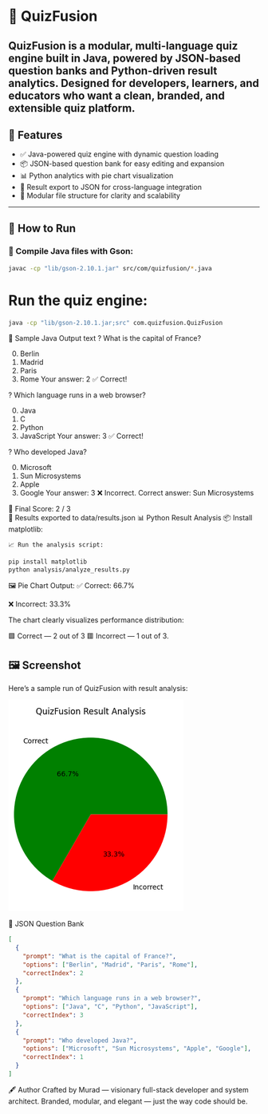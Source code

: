 # 🎯 QuizFusion

**QuizFusion** is a modular, multi-language quiz engine built in Java, powered by JSON-based question banks and Python-driven result analytics. Designed for developers, learners, and educators who want a clean, branded, and extensible quiz platform.
---

## 🧠 Features

- ✅ Java-powered quiz engine with dynamic question loading
- 📦 JSON-based question bank for easy editing and expansion
- 📊 Python analytics with pie chart visualization
- 📁 Result export to JSON for cross-language integration
- 🧩 Modular file structure for clarity and scalability
---

## 🚀 How to Run

### 🔧 Compile Java files with Gson:

```bash
javac -cp "lib/gson-2.10.1.jar" src/com/quizfusion/*.java
```
# Run the quiz engine:
```bash
java -cp "lib/gson-2.10.1.jar;src" com.quizfusion.QuizFusion
```
🧪 Sample Java Output
text
? What is the capital of France?

  0) Berlin
  1) Madrid
  2) Paris
  3) Rome
Your answer: 2
✅ Correct!

? Which language runs in a web browser?

  0) Java
  1) C
  2) Python
  3) JavaScript
Your answer: 3
✅ Correct!

? Who developed Java?

  0) Microsoft
  1) Sun Microsystems
  2) Apple
  3) Google
Your answer: 3
❌ Incorrect. Correct answer: Sun Microsystems

🎯 Final Score: 2 / 3  
📁 Results exported to data/results.json
📊 Python Result Analysis
📦 Install matplotlib:
```bash
📈 Run the analysis script:

pip install matplotlib
python analysis/analyze_results.py
```
🖼️ Pie Chart Output:
✅ Correct: 66.7%

❌ Incorrect: 33.3%

The chart clearly visualizes performance distribution:

🟩 Correct — 2 out of 3
🟥 Incorrect — 1 out of 3.

## 🖼️ Screenshot

Here’s a sample run of QuizFusion with result analysis:

![QuizFusion Screenshot](assets/result.png)

📄 JSON Question Bank
```json
[
  {
    "prompt": "What is the capital of France?",
    "options": ["Berlin", "Madrid", "Paris", "Rome"],
    "correctIndex": 2
  },
  {
    "prompt": "Which language runs in a web browser?",
    "options": ["Java", "C", "Python", "JavaScript"],
    "correctIndex": 3
  },
  {
    "prompt": "Who developed Java?",
    "options": ["Microsoft", "Sun Microsystems", "Apple", "Google"],
    "correctIndex": 1
  }
]
```

🖋️ Author
Crafted by Murad — visionary full-stack developer and system architect. Branded, modular, and elegant — just the way code should be.
